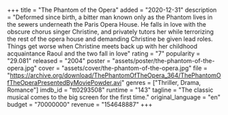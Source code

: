 +++
title = "The Phantom of the Opera"
added = "2020-12-31"
description = "Deformed since birth, a bitter man known only as the Phantom lives in the sewers underneath the Paris Opera House. He falls in love with the obscure chorus singer Christine, and privately tutors her while terrorizing the rest of the opera house and demanding Christine be given lead roles. Things get worse when Christine meets back up with her childhood acquaintance Raoul and the two fall in love"
rating = "7"
popularity = "29.081"
released = "2004"
poster = "assets/poster/the-phantom-of-the-opera.jpg"
cover = "assets/cover/the-phantom-of-the-opera.jpg"
file = "https://archive.org/download/ThePhantomOfTheOpera_364/ThePhantomOfTheOperaPresentedByMoviePowder.avi"
genres = ["Thriller, Drama, Romance"]
imdb_id = "tt0293508"
runtime = "143"
tagline = "The classic musical comes to the big screen for the first time."
original_language = "en"
budget = "70000000"
revenue = "154648887"
+++